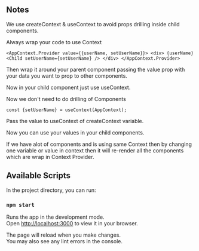 ## Notes
We use createContext & useContext to avoid props drilling inside child components.

Always wrap your code to use Context

` <AppContext.Provider value={{userName, setUserName}}>
      <div>
        {userName}
        <Child setUserName={setUserName} />
      </div>
</AppContext.Provider>
`

Then wrap it around your parent component passing the value prop with your data you want to prop to other components.

Now in your child component just use useContext.

Now we don't need to do drilling of Components

`const {setUserName} = useContext(AppContext);`

Pass the value to useContext of createContext variable.

Now you can use your values in your child components.

If we have alot of components and is using same Context then by changing one variable or value in context then it will re-render all the components which are wrap in Context Provider.


## Available Scripts

In the project directory, you can run:

### `npm start`

Runs the app in the development mode.\
Open [http://localhost:3000](http://localhost:3000) to view it in your browser.

The page will reload when you make changes.\
You may also see any lint errors in the console.